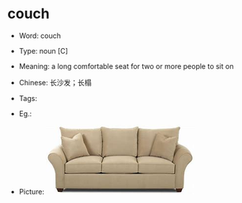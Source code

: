# couch

- Word: couch

- Type: noun [C]
- Meaning: a long comfortable seat for two or more people to sit on
- Chinese: 长沙发；长榻
- Tags: 
- Eg.: 
- Picture: ![couch](images/couch.jpeg)


